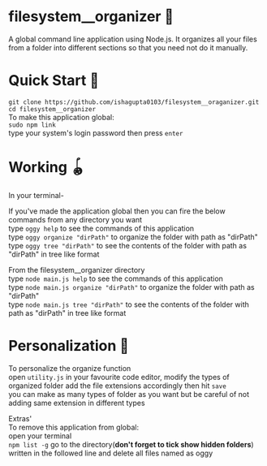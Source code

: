 # filesystem__organizer 📂
A global command line application using Node.js. It organizes all your files from a folder into different sections so that you need not do it manually.

# Quick Start 🚀
`git clone https://github.com/ishagupta0103/filesystem__oraganizer.git`  
`cd filesystem__organizer`  
To make this application global:  
   `sudo npm link`  
   type your system's login password then press `enter`  

# Working 🪀
In your terminal-

If you've made the application global then you can fire the below commands from any directory you want  
type `oggy help` to see the commands of this application  
type `oggy organize "dirPath"` to organize the folder with path as "dirPath"  
type `oggy tree "dirPath"` to see the contents of the folder with path as "dirPath" in tree like format  

From the filesystem__organizer directory  
type `node main.js help` to see the commands of this application  
type `node main.js organize "dirPath"` to organize the folder with path as "dirPath"  
type `node main.js tree "dirPath"` to see the contents of the folder with path as "dirPath" in tree like format  

# Personalization 💅
To personalize the organize function  
open `utility.js` in your favourite code editor, modify the types of organized folder add the file extensions accordingly then hit `save`  
you can make as many types of folder as you want but be careful of not adding same extension in different types


Extras'  
To remove this application from global:  
open your terminal  
`npm list -g`
go to the directory(**don't forget to tick show hidden folders**) written in the followed line and delete all files named as oggy  
